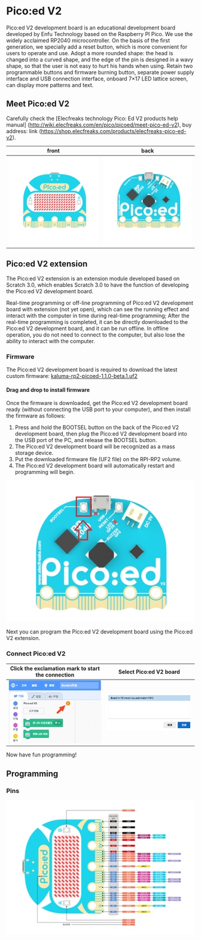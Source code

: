 # Pico:ed V2

Pico:ed V2 development board is an educational development board developed by Enfu Technology based on the Raspberry PI Pico. We use the widely acclaimed RP2040 microcontroller. On the basis of the first generation, we specially add a reset button, which is more convenient for users to operate and use. Adopt a more rounded shape: the head is changed into a curved shape, and the edge of the pin is designed in a wavy shape, so that the user is not easy to hurt his hands when using. Retain two programmable buttons and firmware burning button, separate power supply interface and USB connection interface, onboard 7×17 LED lattice screen, can display more patterns and text.

## Meet Pico:ed V2

Carefully check the [Elecfreaks technology Pico: Ed V2 products help manual] (http://wiki.elecfreaks.com/en/pico/picoed/meet-pico-ed-v2), buy address: link (https://shop.elecfreaks.com/products/elecfreaks-pico-ed-v2).

| front | back |
| :---: | :---: |
| ![front](./imgs/front.png) | ![back](./imgs/back.png) |

## Pico:ed V2 extension

The Pico:ed V2 extension is an extension module developed based on Scratch 3.0, which enables Scratch 3.0 to have the function of developing the Pico:ed V2 development board.

Real-time programming or off-line programming of Pico:ed V2 development board with extension (not yet open), which can see the running effect and interact with the computer in time during real-time programming; After the real-time programming is completed, it can be directly downloaded to the Pico:ed V2 development board, and it can be run offline. In offline operation, you do not need to connect to the computer, but also lose the ability to interact with the computer.

### Firmware

The Pico:ed V2 development board is required to download the latest custom firmware: [kaluma-rp2-picoed-1.1.0-beta.1.uf2](./firmware/kaluma-rp2-picoed-1.1.0-beta.1.uf2)

#### Drag and drop to install firmware

Once the firmware is downloaded, get the Pico:ed V2 development board ready (without connecting the USB port to your computer), and then install the firmware as follows:

1. Press and hold the BOOTSEL button on the back of the Pico:ed V2 development board, then plug the Pico:ed V2 development board into the USB port of the PC, and release the BOOTSEL button.
2. The Pico:ed V2 development board will be recognized as a mass storage device.
3. Put the downloaded firmware file (UF2 file) on the RPI-RP2 volume.
4. The Pico:ed V2 development board will automatically restart and programming will begin.

![BOOTSET button](./imgs/bootset.png)

Next you can program the Pico:ed V2 development board using the Pico:ed V2 extension.

### Connect Pico:ed V2

| Click the exclamation mark to start the connection | Select Pico:ed V2 board |
| :---: | :---: |
| ![connection](./imgs/connect.png) | ![select](./imgs/choose.png) |

Now have fun programming!

## Programming

### Pins

![pins](./imgs/pinout.png)
